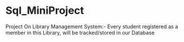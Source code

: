 # Sql_MiniProject
Project On Library Management System:- Every student registered as a member in this Library, will be tracked/stored in our Database 
